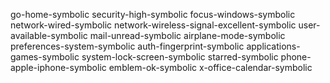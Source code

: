 go-home-symbolic
security-high-symbolic
focus-windows-symbolic
network-wired-symbolic
network-wireless-signal-excellent-symbolic
user-available-symbolic
mail-unread-symbolic
airplane-mode-symbolic
preferences-system-symbolic
auth-fingerprint-symbolic
applications-games-symbolic
system-lock-screen-symbolic
starred-symbolic
phone-apple-iphone-symbolic
emblem-ok-symbolic
x-office-calendar-symbolic
